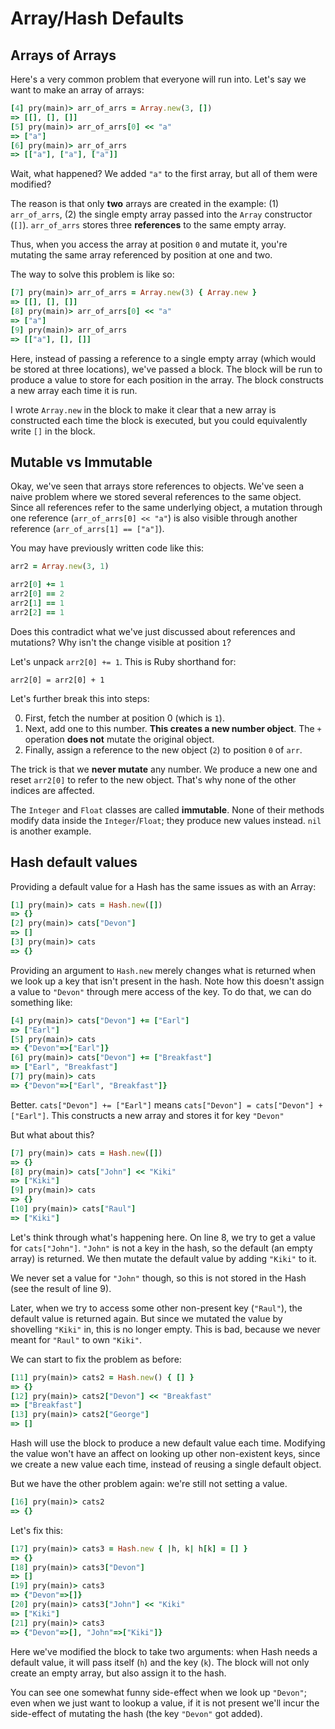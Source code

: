 # Array/Hash Defaults

## Arrays of Arrays

Here's a very common problem that everyone will run into. Let's say we
want to make an array of arrays:

```ruby
[4] pry(main)> arr_of_arrs = Array.new(3, [])
=> [[], [], []]
[5] pry(main)> arr_of_arrs[0] << "a"
=> ["a"]
[6] pry(main)> arr_of_arrs
=> [["a"], ["a"], ["a"]]
```

Wait, what happened? We added `"a"` to the first array, but all of
them were modified?

The reason is that only **two** arrays are created in the example: (1)
`arr_of_arrs`, (2) the single empty array passed into the `Array`
constructor (`[]`). `arr_of_arrs` stores three **references** to the
same empty array.

Thus, when you access the array at position `0` and mutate it, you're
mutating the same array referenced by position at one and two.

The way to solve this problem is like so:

```ruby
[7] pry(main)> arr_of_arrs = Array.new(3) { Array.new }
=> [[], [], []]
[8] pry(main)> arr_of_arrs[0] << "a"
=> ["a"]
[9] pry(main)> arr_of_arrs
=> [["a"], [], []]
```

Here, instead of passing a reference to a single empty array (which
would be stored at three locations), we've passed a block. The block
will be run to produce a value to store for each position in the
array. The block constructs a new array each time it is run.

I wrote `Array.new` in the block to make it clear that a new array is
constructed each time the block is executed, but you could
equivalently write `[]` in the block.

## Mutable vs Immutable

Okay, we've seen that arrays store references to objects. We've seen a
naive problem where we stored several references to the same
object. Since all references refer to the same underlying object, a
mutation through one reference (`arr_of_arrs[0] << "a"`) is also
visible through another reference (`arr_of_arrs[1] == ["a"]`).

You may have previously written code like this:

```ruby
arr2 = Array.new(3, 1)

arr2[0] += 1
arr2[0] == 2
arr2[1] == 1
arr2[2] == 1
```

Does this contradict what we've just discussed about references and
mutations? Why isn't the change visible at position `1`?

Let's unpack `arr2[0] += 1`. This is Ruby shorthand for:

    arr2[0] = arr2[0] + 1

Let's further break this into steps:

0. First, fetch the number at position 0 (which is `1`).
0. Next, add one to this number. **This creates a new number
   object**. The `+` operation **does not** mutate the original
   object.
0. Finally, assign a reference to the new object (`2`) to position `0`
   of `arr`.

The trick is that we **never mutate** any number. We produce a new one
and reset `arr2[0]` to refer to the new object. That's why none of the
other indices are affected.

The `Integer` and `Float` classes are called **immutable**. None of
their methods modify data inside the `Integer`/`Float`; they produce
new values instead. `nil` is another example.

## Hash default values

Providing a default value for a Hash has the same issues as with an
Array:

```ruby
[1] pry(main)> cats = Hash.new([])
=> {}
[2] pry(main)> cats["Devon"]
=> []
[3] pry(main)> cats
=> {}
```

Providing an argument to `Hash.new` merely changes what is returned
when we look up a key that isn't present in the hash. Note how this
doesn't assign a value to `"Devon"` through mere access of the key. To
do that, we can do something like:

```ruby
[4] pry(main)> cats["Devon"] += ["Earl"]
=> ["Earl"]
[5] pry(main)> cats
=> {"Devon"=>["Earl"]}
[6] pry(main)> cats["Devon"] += ["Breakfast"]
=> ["Earl", "Breakfast"]
[7] pry(main)> cats
=> {"Devon"=>["Earl", "Breakfast"]}
```

Better. `cats["Devon"] += ["Earl"]` means `cats["Devon"] =
cats["Devon"] + ["Earl"]`. This constructs a new array and stores it
for key `"Devon"`

But what about this?

```ruby
[7] pry(main)> cats = Hash.new([])
=> {}
[8] pry(main)> cats["John"] << "Kiki"
=> ["Kiki"]
[9] pry(main)> cats
=> {}
[10] pry(main)> cats["Raul"]
=> ["Kiki"]
```

Let's think through what's happening here. On line 8, we try to get a
value for `cats["John"]`. `"John"` is not a key in the hash, so the
default (an empty array) is returned. We then mutate the default value
by adding `"Kiki"` to it.

We never set a value for `"John"` though, so this is not stored in the
Hash (see the result of line 9).

Later, when we try to access some other non-present key (`"Raul"`),
the default value is returned again. But since we mutated the value by
shovelling `"Kiki"` in, this is no longer empty. This is bad, because
we never meant for `"Raul"` to own `"Kiki"`.

We can start to fix the problem as before:

```ruby
[11] pry(main)> cats2 = Hash.new() { [] }
=> {}
[12] pry(main)> cats2["Devon"] << "Breakfast"
=> ["Breakfast"]
[13] pry(main)> cats2["George"]
=> []
```

Hash will use the block to produce a new default value each
time. Modifying the value won't have an affect on looking up other
non-existent keys, since we create a new value each time, instead of
reusing a single default object.

But we have the other problem again: we're still not setting a value.

```ruby
[16] pry(main)> cats2
=> {}
```

Let's fix this:

```ruby
[17] pry(main)> cats3 = Hash.new { |h, k| h[k] = [] }
=> {}
[18] pry(main)> cats3["Devon"]
=> []
[19] pry(main)> cats3
=> {"Devon"=>[]}
[20] pry(main)> cats3["John"] << "Kiki"
=> ["Kiki"]
[21] pry(main)> cats3
=> {"Devon"=>[], "John"=>["Kiki"]}
```

Here we've modified the block to take two arguments: when Hash needs a
default value, it will pass itself (`h`) and the key (`k`). The block
will not only create an empty array, but also assign it to the hash.

You can see one somewhat funny side-effect when we look up `"Devon"`;
even when we just want to lookup a value, if it is not present we'll
incur the side-effect of mutating the hash (the key `"Devon"` got
added).
